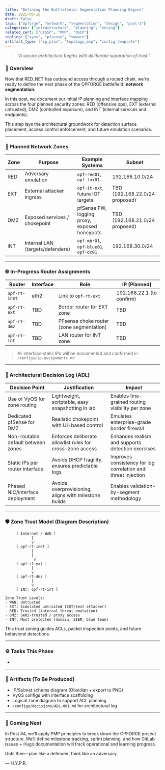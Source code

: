 ```yaml
---
title: "Defining the Battlefield: Segmentation Planning Begins"
date: 2025-06-16
draft: false
tags: ["opforge", "network", "segmentation", "design", "post-3"]
categories: ["infrastructure", "planning", "zoning"]
related_cert: ["CISSP", "PMP", "OSCP"]
tooling: ["vyos", "pfsense", "vmware"]
artifact_type: ["ip_plan", "topology_map", "config_template"]
---
```


> *"A secure architecture begins with deliberate separation of trust."*

### 🧭 Overview

Now that RED\_NET has outbound access through a routed chain, we're ready to define the next phase of the OPFORGE battlefield: **network segmentation**.

In this post, we document our initial IP planning and interface mapping across the four planned security zones: RED (offensive ops), EXT (external untrusted), DMZ (controlled exposure), and INT (internal services and endpoints).

This step lays the architectural groundwork for detection surface placement, access control enforcement, and future emulation scenarios.

---

### 🔲 Planned Network Zones

| Zone | Purpose                          | Example Systems                              | Subnet                         |
| ---- | -------------------------------- | -------------------------------------------- | ------------------------------ |
| RED  | Adversary emulation              | `opf-red01`, `opf-lnx01`                     | 192.168.10.0/24                |
| EXT  | External attacker ingress        | `opf-it-ext`, future IOT targets             | TBD (192.168.22.0/24 proposed) |
| DMZ  | Exposed services / chokepoint    | pfSense FW, logging proxy, exposed honeypots | TBD (192.168.21.0/24 proposed) |
| INT  | Internal LAN (targets/defenders) | `opf-mbr01`, `opf-blue01`, `opf-dc01`        | 192.168.30.0/24                |

---

### 🌐 In-Progress Router Assignments

| Router        | Interface | Role                                     | IP (Planned)              |
| ------------- | --------- | ---------------------------------------- | ------------------------- |
| `opf-rt-inet` | eth2      | Link to `opf-rt-ext`                     | 192.168.22.1 (to confirm) |
| `opf-rt-ext`  | TBD       | Border router for EXT zone               | TBD                       |
| `opf-rt-dmz`  | TBD       | PFsense choke router (zone segmentation) | TBD                       |
| `opf-rt-int`  | TBD       | LAN router for INT zone                  | TBD                       |

> All interface static IPs will be documented and confirmed in `/configs/ip-assignments.md`

---

### 📘 Architectural Decision Log (ADL)

| Decision Point                     | Justification                                             | Impact                                                        |
| ---------------------------------- | --------------------------------------------------------- | ------------------------------------------------------------- |
| Use of VyOS for zone routing       | Lightweight, scriptable, easy snapshotting in lab         | Enables fine-grained routing visibility per zone              |
| Dedicated pfSense for DMZ          | Realistic chokepoint with UI-based control                | Emulates enterprise-grade border firewall                     |
| Non-routable default between zones | Enforces deliberate allowlist rules for cross-zone access | Enhances realism and supports detection exercises             |
| Static IPs per router interface    | Avoids DHCP fragility, ensures predictable logs           | Improves consistency for log correlation and threat injection |
| Phased NIC/interface deployment    | Avoids overprovisioning, aligns with milestone builds     | Enables validation-by-segment methodology                     |

---

### 🛡️ Zone Trust Model (Diagram Description)

```
     [ Internet / WAN ]
            |
            v
     [ opf-rt-inet ]
            |     
            |       
             v         
     [ opf-rt-ext ]  
            |
            v
     [ opf-rt-dmz ]
			|
			v 
     [ INT: opf-rt-int ]

Zone Trust Levels:
- WAN: Untrusted
- EXT: Simulated untrusted (IOT/test attacker)
- RED: Trusted (internal threat emulation)
- DMZ: Semi-trusted / proxy access
- INT: Most protected (domain, SIEM, blue team)
```

This trust zoning guides ACLs, packet inspection points, and future behavioral detections.

---

### ⚙️ Tasks This Phase

-

---

### 🔖 Artifacts (To Be Produced)

- IP/Subnet schema diagram (Obsidian + export to PNG)
- VyOS configs with interface scaffolding
- Logical zone diagram to support ACL planning
- `/configs/decisions/ADL-001.md` for architectural log

---

### 📌 Coming Next

In Post #4, we’ll apply PMP principles to break down the OPFORGE project structure. We’ll define milestone tracking, sprint planning, and how GitLab issues + Hugo documentation will track operational and learning progress.

Until then—plan like a defender, think like an adversary.

— H.Y.P.R.

